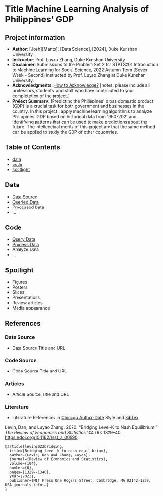 # Title Machine Learning Analysis of Philippines' GDP
## Project information
- **Author**: [Josh][Manto], [Data Science], [2024], Duke Kunshan University
- **Instructor**: Prof. Luyao Zhang, Duke Kunshan University
- **Disclaimer**: Submissions to the Problem Set 2 for STATS201 Introduction to Machine Learning for Social Science, 2022 Autumn Term (Seven Week - Second) instructed by Prof. Luyao Zhang at Duke Kunshan University.
- **Acknowledgments**: [How to Acknowledge?](https://www.scribbr.co.uk/thesis-dissertation/acknowledgements/)
[notes: please include all professors, students, and staff who have contributed to your completetion of the project.]
- **Project Summary**: [Predicting the Philippines' gross domestic product (GDP) is a crucial task for both government and businesses in the country. In this project I apply machine learning algorithms to analyze Philippines' GDP based on historical data from 1960-2021 and identifying patterns that can be used to make predictions about the future. The intellecetual merits of this project are that the same method can be applied to study the GDP of other couontries. 

## Table of Contents
- [data](https://github.com/Rising-Stars-by-Sunshine/stats201-prediction-josh/tree/main/data)
- [code](https://github.com/Rising-Stars-by-Sunshine/stats201-prediction-josh/tree/main/code) 
- [spotlight](https://github.com/Rising-Stars-by-Sunshine/stats201-prediction-josh/tree/main/spotlight)



## Data
- [Data Source](https://data.worldbank.org/indicator/NY.GDP.MKTP.KD.ZG?locations=PH) 
- [Queried Data](https://github.com/Rising-Stars-by-Sunshine/stats201-prediction-josh/blob/main/data/phlgdp1.csv)
- [Processed Data](https://github.com/Rising-Stars-by-Sunshine/stats201-prediction-josh/tree/main/data/Processed_Data)
- ...


## Code
- [Query Data](https://colab.research.google.com/drive/15fD017_zvHBJk0W7KNsP1pJf-bmFRo_i?usp=sharing)
- [Process Data](https://colab.research.google.com/drive/1ZQuXdbchgPsEqHsHFOY_O6q1jT7oY6VF?usp=sharing) 
- Analyze Data
- ...

## Spotlight
- Figures
- Posters
- Slides
- Presentations
- Review articles
- Media appearance

## References

### Data Source
- Data Source Title and URL
### Code Source
- Code Source Title and URL
### Articles
- Article Source Title and URL
### Literature
- Literature References in [Chicago Author-Date](https://www.chicagomanualofstyle.org/tools_citationguide/citation-guide-2.html) Style and [BibTex](https://scholar.google.com/) 

Levin, Dan, and Luyao Zhang. 2020. “Bridging Level-K to Nash Equilibrium.” *The Review of Economics and Statistics* 104 (6): 1329–40. https://doi.org/10.1162/rest_a_00990.

```
@article{levin2022bridging,
  title={Bridging level-k to nash equilibrium},
  author={Levin, Dan and Zhang, Luyao},
  journal={Review of Economics and Statistics},
  volume={104},
  number={6},
  pages={1329--1340},
  year={2022},
  publisher={MIT Press One Rogers Street, Cambridge, MA 02142-1209, USA journals-info~…}
}
```

